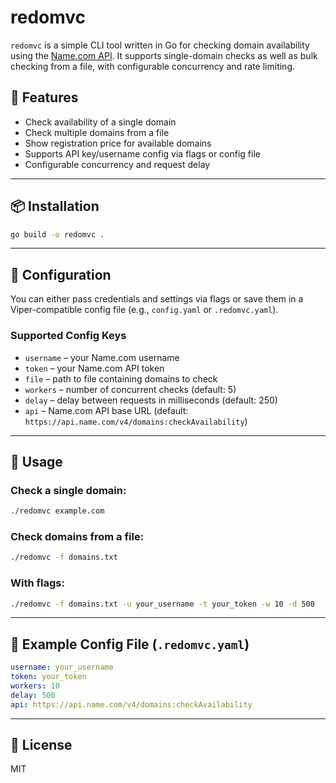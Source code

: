 # redomvc

`redomvc` is a simple CLI tool written in Go for checking domain availability using the [Name.com API](https://www.name.com/developer/documentation). It supports single-domain checks as well as bulk checking from a file, with configurable concurrency and rate limiting.

## 🚀 Features

- Check availability of a single domain
- Check multiple domains from a file
- Show registration price for available domains
- Supports API key/username config via flags or config file
- Configurable concurrency and request delay

---

## 📦 Installation

```bash
go build -o redomvc .
```

---

## 🔧 Configuration

You can either pass credentials and settings via flags or save them in a Viper-compatible config file (e.g., `config.yaml` or `.redomvc.yaml`).

### Supported Config Keys

- `username` – your Name.com username
- `token` – your Name.com API token
- `file` – path to file containing domains to check
- `workers` – number of concurrent checks (default: 5)
- `delay` – delay between requests in milliseconds (default: 250)
- `api` – Name.com API base URL (default: `https://api.name.com/v4/domains:checkAvailability`)

---

## 🧪 Usage

### Check a single domain:

```bash
./redomvc example.com
```

### Check domains from a file:

```bash
./redomvc -f domains.txt
```

### With flags:

```bash
./redomvc -f domains.txt -u your_username -t your_token -w 10 -d 500
```

---

## 📁 Example Config File (`.redomvc.yaml`)

```yaml
username: your_username
token: your_token
workers: 10
delay: 500
api: https://api.name.com/v4/domains:checkAvailability
```

---

## 📝 License

MIT

